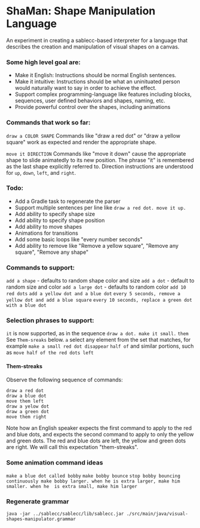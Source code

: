 # ShaMan: Shape Manipulation Language

An experiment in creating a sablecc-based interpreter for a language that describes
the creation and manipulation of visual shapes on a canvas.

### Some high level goal are:
 - Make it English: Instructions should be normal English sentences.
 - Make it intuitive: Instructions should be what an uninituated person
 would naturally want to say in order to achieve the effect.
 - Support complex programming-language like features including blocks,
 sequences, user defined behaviors and shapes, naming, etc. 
 - Provide powerful control over the shapes, including animations

### Commands that work so far:
`draw a COLOR SHAPE`
Commands like "draw a red dot" or "draw a yellow square" work as expected
and render the appropriate shape.

`move it DIRECTION`
Commands like "move it down" cause the appropriate shape to slide animatedly
to its new position.
The phrase "it" is remembered as the last shape explicitly referred to.
Direction instructions are understood for `up`, `down`, `left`, and `right`.

### Todo:
 - Add a Gradle task to regenerate the parser
 - Support multiple sentences per line like `draw a red dot. move it up.`
 - Add ability to specify shape size
 - Add ability to specify shape position
 - Add ability to move shapes
 - Animations for transitions
 - Add some basic loops like "every number seconds"
 - Add ability to remove like "Remove a yellow square", "Remove any square", "Remove any shape"
 
 
### Commands to support:
`add a shape` - defaults to random shape color and size
`add a dot` - default to random size and color
`add a large dot` - defaults to random color
`add 10 red dots`
`add a yellow dot and a blue dot`
`every 5 seconds, remove a yellow dot and add a blue square`
`every 10 seconds, replace a green dot with a blue dot`

### Selection phrases to support:
`it` is now supported, as in the sequence `draw a dot. make it small.`
`them` See `Them-sreaks` below.
`a` select any element from the set that matches, for example `make a small red dot disappear`
`half of` and similar portions, such as `move half of the red dots left`

#### Them-streaks
Observe the following sequence of commands:

```
draw a red dot
draw a blue dot
move them left
draw a yelow dot
draw a green dot
move them right
```

Note how an English speaker expects the first command to apply to the red and blue dots,
and expects the second command to apply to only the yellow and green dots.
The red and blue dots are left, the yellow and green dots are right.
We will call this expectation "them-streaks".

### Some animation command ideas
`make a blue dot called bobby`
`make bobby bounce`
`stop bobby bouncing`
`continuously make bobby larger. when he is extra larger, make him smaller. when he  is extra small, make him larger`
 
### Regenerate grammar

```
java -jar ../sablecc/sablecc/lib/sablecc.jar ./src/main/java/visual-shapes-manipulator.grammar
```